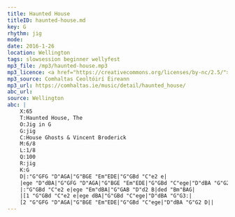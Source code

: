 ```yaml
---
title: Haunted House
titleID: haunted-house.md
key: G
rhythm: jig
mode:
date: 2016-1-26
location: Wellington
tags: slowsession beginner wellyfest
mp3_file: /mp3/haunted-house.mp3
mp3_licence: <a href="https://creativecommons.org/licenses/by-nc/2.5/">CC-BY-NC-2.5</a>
mp3_source: Comhaltas Ceoltóirí Éireann
mp3_url: https://comhaltas.ie/music/detail/haunted_house/
abc_url:
source: Wellington
abc: |
    X:65
    T:Haunted House, The
    O:Jig in G
    G:jig
    C:House Ghosts & Vincent Broderick
    M:6/8
    L:1/8
    Q:100
    R:jig
    K:G
    D|:"G"GFG "D"AGA|"G"BGE "Em"EDE|"G"GBd "C"e2 e|
    |ege "D"dBA|"G"GFG "D"AGA|"G"BGE "Em"EDE|"G"GBd "C"ege|"D"dBA "G"G2 D:|
    |:"G"GBd "C"e2 e|ege "Em"dBA|"G"GAB "D"d2 B|ded "Bm"BAG|
    |[1 "G"GBd "C"e2 e|ege dBA|"G"GBd "C"ege|"D"dBA "G"G3:|
    [2 "G"GFG "D"AGA|"G"BGE "Em"EDE|"G"GBd "C"ege|"D"dBA "G"G2 D||
---
```

